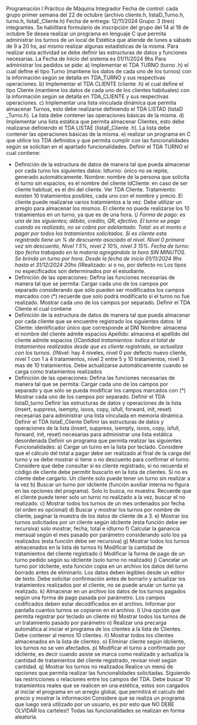 Programación I
Práctico de Máquina Integrador
Fecha de control: cada grupo primer semana del 22 de octubre (archivo cliente.h, listaD_Turno.h,
turno.h, listaE_Cliente.h)
Fecha de entrega: 12/11/2024
Grupo: 3 (tres) integrantes. Se habilitará formulario de inscripción del grupo del 14 al 18 de octubre
Se desea realizar un programa en lenguaje C que permita administrar los turnos de un local de Estética que atiende
de lunes a sábado de 9 a 20 hs, así mismo realizar algunas estadísticas de la misma. Para realizar esta actividad se
debe definir las estructuras de datos y funciones necesarias. La Fecha de Inicio del sistema es 01/11/2024 9hs
Para administrar los pedidos se pide:
a) Implementar el TDA TURNO (turno .h) el cual define el tipo Turno (mantiene los datos de cada uno de los turnos)
con la información según se detalla en TDA_TURNO y sus respectivas operaciones.
b) Implementar el TDA CLIENTE (cliente .h) el cual define el tipo Cliente (mantiene los datos de cada uno de los
clientes habituales) con la información según se detalla en TDA_CLIENTE y sus respectivas operaciones.
c) Implementar una lista vinculada dinámica que permita almacenar Turnos, esto debe realizarse definiendo el TDA
LISTAD (listaD _Turno.h). La lista debe contener las operaciones básicas de la misma.
d) Implementar una lista estática que permita almacenar Clientes, esto debe realizarse definiendo el TDA LISTAE
(listaE_Cliente .h). La lista debe contener las operaciones básicas de la misma.
e) realizar un programa en C que utilice los TDA definidos y que permita cumplir con las funcionalidades según se
solicitan en el apartado funcionalidades.
Definir el TDA TURNO el cual contiene:
- Definición de la estructura de datos de manera tal que pueda almacenar por cada turno los
siguientes datos:
Idturno: único no se repite, generado automáticamente.
Nombre: nombre de la persona que solicita el turno sin espacios, es el nombre del cliente
IdCliente: en caso de ser cliente habitual, es el dni del cliente. Ver TDA Cliente.
Tratamiento: existen 10 tratamientos posibles, cada uno con el nombre y precio. El cliente puede
realizarse varios tratamientos a la vez. Debe utilizar un arreglo para almacenar los mismos. El cliente no
puede realizarse los 10 tratamientos en un turno, ya que es de una hora.
(*) Forma de pago: es una de las siguientes; débito, crédito, QR, efectivo. El turno se paga cuando es
realizado, no se cobra por adelantado.
Total: es el monto a pagar por todos los tratamientos solicitados. Si es cliente esta registrado tiene un %
de descuento asociado al nivel. Nivel 0 primera vez sin descuento, Nivel 1 5%, nivel 2 10%, nivel 3 15%.
Fecha de turno: tipo fecha trabajado en la materia agregándole la hora SIN MINUTOS. Se brinda un turno
por hora. Desde la fecha de inicio 01/11/2024 9hs hasta el 31/12/2024 20hs
(*)Realizado: si o no, por defecto no
Los tipos no especificados son determinados por el estudiante.
- Definición de las operaciones:
Defina las funciones necesarias de manera tal que se permita:
Cargar cada uno de los campos por separado considerando que sólo pueden ser modificados los campos
marcados con (*) recuerde que solo podrá modificarlo si el turno no fue realizado.
Mostrar cada uno de los campos por separado.
Definir el TDA Cliente el cual contiene
- Definición de la estructura de datos de manera tal que pueda almacenar por cada cliente que se
encuentre registrado los siguientes datos:
Id Cliente: identificador único que corresponde al DNI
Nombre: almacena el nombre del cliente admite espacios
Apellido: almacena el apellido del cliente admite espacios
(*)Cantidad tratamientos: indica el total de tratamientos realizados desde que es cliente registrado, se
actualiza con los turnos.
(*)Nivel: hay 4 niveles, nivel 0 por defecto nuevo cliente, nivel 1 con 1 a 4 tratamientos, nivel 2 entre 5 y 10
tratamientos, nivel 3 mas de 10 tratamientos. Debe actualizarse automáticamente cuando se carga como
tratamientos realizados
- Definición de las operaciones:
Defina las funciones necesarias de manera tal que se permita:
Cargar cada uno de los campos por separado y que sólo se pueda modificar los campos marcados con (*)
Mostrar cada uno de los campos por separado.
Definir el TDA listaD_turno
Definir las estructuras de datos y operaciones de la lista (insert, suppress, isempty,
isoos, copy, isfull, forward, init, reset) necesarias para administrar una lista vinculada
en memoria dinámica.
Definir el TDA listaE_Cliente
Definir las estructuras de datos y operaciones de la lista (insert, suppress, isempty,
isoos, copy, isfull, forward, init, reset) necesarias para administrar una lista estática desordenada
Definir un programa que permita realizar las siguientes Funcionalidades:
a) Cargar un turno en la lista por teclado.
Considere que el cálculo del total a pagar debe ser realizado al final de la carga del turno y se debe
mostrar si tiene o no descuento para confirmar el turno.
Considere que debe consultar si es cliente registrado, si no recuerda el código de cliente debe permitir
buscarlo en la lista de clientes. Si no es cliente debe cargarlo. Un cliente solo puede tener un turno sin
realizar a la vez
b) Buscar un turno por idcliente (función auxiliar interna no figura en las opciones del programa). Solo lo
busca, no muestra. Recuerde que el cliente puede tener solo un turno no realizado a la vez, buscar el no
realizado.
c) Mostrar todos los turnos de un mes ordenados por fecha (el orden es opcional)
d) Buscar y mostrar los turnos por nombre de cliente, paginar la muestra de los datos de cliente de a 3.
e) Mostrar los turnos solicitados por un cliente según idcliente (esta función debe ser recursiva) solo mostrar,
fecha, total e idturno
f) Calcular la ganancia mensual según el mes pasado por parámetro considerando solo los ya realizados (esta
función debe ser recursiva)
g) Mostrar todos los turnos almacenados en la lista de turnos
h) Modificar la cantidad de tratamientos del cliente registrado
i) Modificar la forma de pago de un turno pedido según su idcliente (solo turno no realizado)
j) Cancelar un turno por idcliente, esta función copia en un archivo los datos del turno borrado antes de
eliminarlo. Los datos deben legibles desde un editor de texto. Debe solicitar confirmación antes de borrarlo y
actualizar los tratamientos realizados por el cliente, no se puede anular un turno ya realizado.
k) Almacenar en un archivo los datos de los turnos pagados según una forma de pago pasada por parámetro.
Los campos codificados deben estar decodificados en el archivo. Informar por pantalla cuantos turnos se
copiaron en el archivo.
l) Una opción que permita registrar por teclado un cliente
m) Mostrar todos los turnos de un tratamiento pasado por parámetro
n) Realizar una precarga automática al iniciar el programa de los clientes a la lista de Clientes. Debe contener al
menos 10 clientes.
ñ) Mostrar todos los clientes almacenados en la lista de clientes.
o) Eliminar cliente según idcliente, los turnos no se ven afectados.
p) Modificar el turno a confirmado por idcliente, es decir cuando asiste se marca como realizado y actualiza la
cantidad de tratamientos del cliente registrado, revisar nivel según cantidad.
q) Mostrar los turnos no realizados
Realice un menú de opciones que permita realizar las funcionalidades solicitadas. Siguiendo las restricciones o
relaciones entre los campos del TDA.
Debe buscar 10 tratamientos reales que se realicen en una estética, estos son cargados al iniciar el
programa en un arreglo global, que permitirá el calculo del precio y mostrar la información
Considere que se realiza un programa que luego será utilizado por un usuario, es por esto que NO DEBE
OLVIDAR los carteles!!
Todas las funcionalidades se realizan en forma aleatoria.
